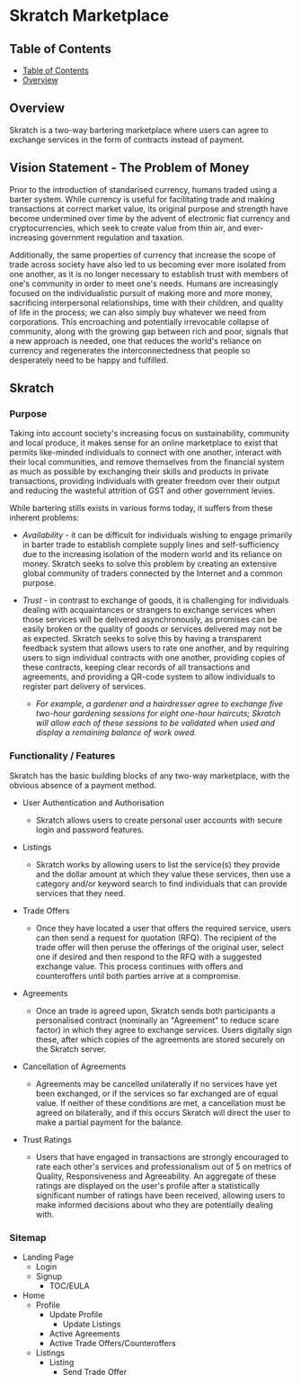 # Skratch Marketplace

## Table of Contents
<!-- TOC -->
- [Table of Contents](#table-of-contents)
- [Overview](#overview)
<!-- /TOC -->

## Overview

Skratch is a two-way bartering marketplace where users can agree to exchange services in the form of contracts instead of payment.

## Vision Statement - The Problem of Money

Prior to the introduction of standarised currency, humans traded using a barter system. While currency is useful for facilitating trade and making transactions at correct market value, its original purpose and strength have become undermined over time by the advent of electronic fiat currency and cryptocurrencies, which seek to create value from thin air, and ever-increasing government regulation and taxation. 

Additionally, the same properties of currency that increase the scope of trade across society have also led to us becoming ever more isolated from one another, as it is no longer necessary to establish trust with members of one's community in order to meet one's needs. Humans are increasingly focused on the individualistic pursuit of making more and more money, sacrificing interpersonal relationships, time with their children, and quality of life in the process; we can also simply buy whatever we need from corporations. This encroaching and potentially irrevocable collapse of community, along with the growing gap between rich and poor, signals that a new approach is needed, one that reduces the world's reliance on currency and regenerates the interconnectedness that people so desperately need to be happy and fulfilled.

## Skratch

### Purpose

 Taking into account society's increasing focus on sustainability, community and local produce, it makes sense for an online marketplace to exist that permits like-minded individuals to connect with one another, interact with their local communities, and remove themselves from the financial system as much as possible by exchanging their skills and products in private transactions, providing individuals with greater freedom over their output and reducing the wasteful attrition of GST and other government levies.

While bartering stills exists in various forms today, it suffers from these inherent problems:

- *Availability* - it can be difficult for individuals wishing to engage primarily in barter trade to establish complete supply lines and self-sufficiency due to the increasing isolation of the modern world and its reliance on money. Skratch seeks to solve this problem by creating an extensive global community of traders connected by the Internet and a common purpose.

- *Trust* - in contrast to exchange of goods, it is challenging for individuals dealing with acquaintances or strangers to exchange services when those services will be delivered asynchronously, as promises can be easily broken or the quality of goods or services delivered may not be as expected. Skratch seeks to solve this by having a transparent feedback system that allows users to rate one another, and by requiring users to sign individual contracts with one another, providing copies of these contracts, keeping clear records of all transactions and agreements, and providing a QR-code system to allow individuals to register part delivery of services. 
    - *For example, a gardener and a hairdresser agree to exchange five two-hour gardening sessions for eight one-hour haircuts; Skratch will allow each of these sessions to be validated when used and display a remaining balance of work owed.*

### Functionality / Features

Skratch has the basic building blocks of any two-way marketplace, with the obvious absence of a payment method.

- User Authentication and Authorisation

  - Skratch allows users to create personal user accounts with secure login and password features.

- Listings

  - Skratch works by allowing users to list the service(s) they provide and the dollar amount at which they value these services, then use a category and/or keyword search to find individuals that can provide services that they need.
  
- Trade Offers
  - Once they have located a user that offers the required service, users can then send a request for quotation (RFQ). The recipient of the trade offer will then peruse the offerings of the original user, select one if desired and then respond to the RFQ with a suggested exchange value. This process continues with offers and counteroffers until both parties arrive at a compromise.

- Agreements

  - Once an trade is agreed upon, Skratch sends both participants a personalised contract (nominally an "Agreement" to reduce scare factor) in which they agree to exchange services. Users digitally sign these, after which copies of the agreements are stored securely on the Skratch server.

- Cancellation of Agreements

  - Agreements may be cancelled unilaterally if no services have yet been exchanged, or if the services so far exchanged are of equal value. If neither of these conditions are met, a cancellation must be agreed on bilaterally, and if this occurs Skratch will direct the user to make a partial payment for the balance.

- Trust Ratings

  - Users that have engaged in transactions are strongly encouraged to rate each other's services and professionalism out of 5 on metrics of Quality, Responsiveness and Agreeability. An aggregate of these ratings are displayed on the user's profile after a statistically significant number of ratings have been received, allowing users to make informed decisions about who they are potentially dealing with.

### Sitemap

- Landing Page
  - Login
  - Signup
    - TOC/EULA
- Home
  - Profile
    - Update Profile
      - Update Listings
    - Active Agreements
    - Active Trade Offers/Counteroffers
  - Listings
    - Listing
      - Send Trade Offer

